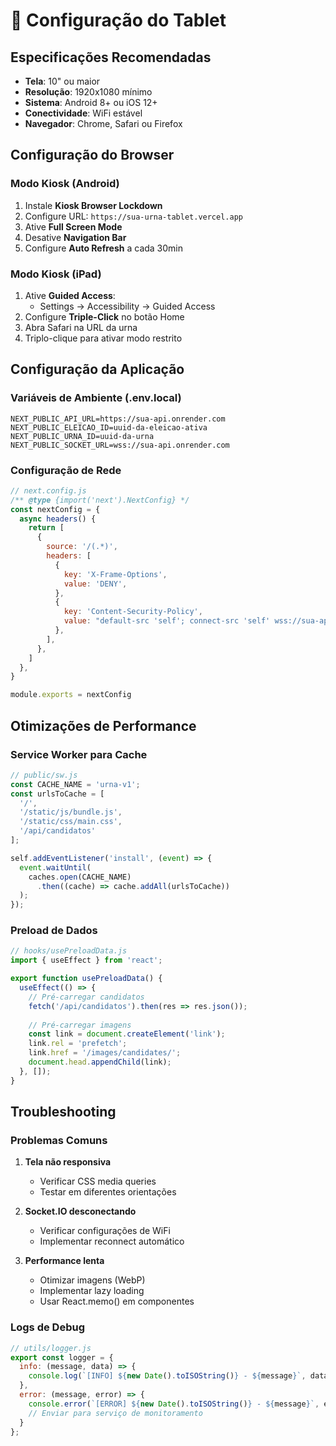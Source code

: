 # 📱 Configuração do Tablet

## Especificações Recomendadas

- **Tela**: 10" ou maior
- **Resolução**: 1920x1080 mínimo
- **Sistema**: Android 8+ ou iOS 12+
- **Conectividade**: WiFi estável
- **Navegador**: Chrome, Safari ou Firefox

## Configuração do Browser

### Modo Kiosk (Android)

1. Instale **Kiosk Browser Lockdown**
2. Configure URL: `https://sua-urna-tablet.vercel.app`
3. Ative **Full Screen Mode**
4. Desative **Navigation Bar**
5. Configure **Auto Refresh** a cada 30min

### Modo Kiosk (iPad)

1. Ative **Guided Access**:
   - Settings → Accessibility → Guided Access
2. Configure **Triple-Click** no botão Home
3. Abra Safari na URL da urna
4. Triplo-clique para ativar modo restrito

## Configuração da Aplicação

### Variáveis de Ambiente (.env.local)

```env
NEXT_PUBLIC_API_URL=https://sua-api.onrender.com
NEXT_PUBLIC_ELEICAO_ID=uuid-da-eleicao-ativa
NEXT_PUBLIC_URNA_ID=uuid-da-urna
NEXT_PUBLIC_SOCKET_URL=wss://sua-api.onrender.com
```

### Configuração de Rede

```javascript
// next.config.js
/** @type {import('next').NextConfig} */
const nextConfig = {
  async headers() {
    return [
      {
        source: '/(.*)',
        headers: [
          {
            key: 'X-Frame-Options',
            value: 'DENY',
          },
          {
            key: 'Content-Security-Policy',
            value: "default-src 'self'; connect-src 'self' wss://sua-api.onrender.com https://sua-api.onrender.com;",
          },
        ],
      },
    ]
  },
}

module.exports = nextConfig
```

## Otimizações de Performance

### Service Worker para Cache

```javascript
// public/sw.js
const CACHE_NAME = 'urna-v1';
const urlsToCache = [
  '/',
  '/static/js/bundle.js',
  '/static/css/main.css',
  '/api/candidatos'
];

self.addEventListener('install', (event) => {
  event.waitUntil(
    caches.open(CACHE_NAME)
      .then((cache) => cache.addAll(urlsToCache))
  );
});
```

### Preload de Dados

```javascript
// hooks/usePreloadData.js
import { useEffect } from 'react';

export function usePreloadData() {
  useEffect(() => {
    // Pré-carregar candidatos
    fetch('/api/candidatos').then(res => res.json());
    
    // Pré-carregar imagens
    const link = document.createElement('link');
    link.rel = 'prefetch';
    link.href = '/images/candidates/';
    document.head.appendChild(link);
  }, []);
}
```

## Troubleshooting

### Problemas Comuns

1. **Tela não responsiva**
   - Verificar CSS media queries
   - Testar em diferentes orientações

2. **Socket.IO desconectando**
   - Verificar configurações de WiFi
   - Implementar reconnect automático

3. **Performance lenta**
   - Otimizar imagens (WebP)
   - Implementar lazy loading
   - Usar React.memo() em componentes

### Logs de Debug

```javascript
// utils/logger.js
export const logger = {
  info: (message, data) => {
    console.log(`[INFO] ${new Date().toISOString()} - ${message}`, data);
  },
  error: (message, error) => {
    console.error(`[ERROR] ${new Date().toISOString()} - ${message}`, error);
    // Enviar para serviço de monitoramento
  }
};
```